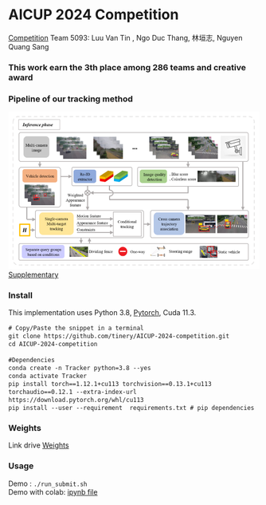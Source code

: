 # AICUP 2024 Competition
[Competition](https://tbrain.trendmicro.com.tw/Competitions/Details/33)
Team 5093: Luu Van Tin , Ngo Duc Thang, 林垣志, Nguyen Quang Sang

### This work earn the 3th place among 286 teams and creative award

### Pipeline of our tracking method
![image](https://github.com/tinery/AICUP-2024-competition/blob/main/image/overall.png)
[Supplementary](https://github.com/tinery/AICUP-2024-competition/tree/main/doc/method.pdf)


### Install
This implementation uses Python 3.8, [Pytorch](http://pytorch.org/),  Cuda 11.3. 
```shell
# Copy/Paste the snippet in a terminal
git clone https://github.com/tinery/AICUP-2024-competition.git
cd AICUP-2024-competition

#Dependencies
conda create -n Tracker python=3.8 --yes
conda activate Tracker
pip install torch==1.12.1+cu113 torchvision==0.13.1+cu113 torchaudio==0.12.1 --extra-index-url https://download.pytorch.org/whl/cu113
pip install --user --requirement  requirements.txt # pip dependencies
```

### Weights
Link drive [Weights](https://drive.google.com/drive/folders/1mLgClpvm73F2PfR_laCfPdZw_sNB_09q?usp=sharing)

### Usage

Demo :    ```./run_submit.sh``` <br>
Demo with colab: [ipynb file](https://colab.research.google.com/drive/1xrGFTbhR0yjhzXqRxamLNtGMQAe-V5sH#scrollTo=3eR65IfWoKbz)
